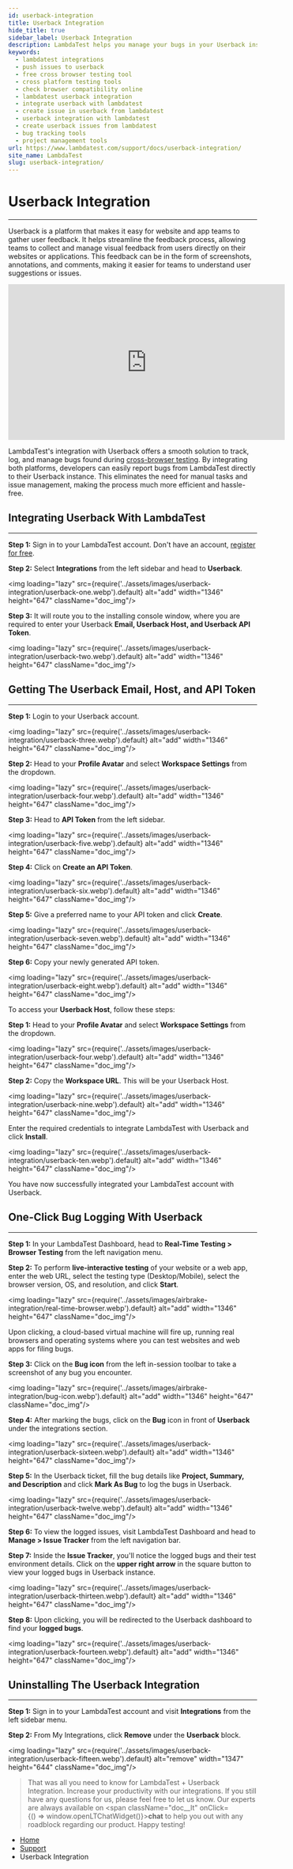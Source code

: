 ```yaml
---
id: userback-integration
title: Userback Integration
hide_title: true
sidebar_label: Userback Integration
description: LambdaTest helps you manage your bugs in your Userback instance in a single click. All the details you provide in LambdaTest like task list, assignee, title and description would automatically be presented in the project in your Userback instance.
keywords:
  - lambdatest integrations
  - push issues to userback
  - free cross browser testing tool
  - cross platform testing tools
  - check browser compatibility online
  - lambdatest userback integration
  - integrate userback with lambdatest
  - create issue in userback from lambdatest
  - userback integration with lambdatest
  - create userback issues from lambdatest
  - bug tracking tools
  - project management tools
url: https://www.lambdatest.com/support/docs/userback-integration/
site_name: LambdaTest
slug: userback-integration/
---
```


<script type="application/ld+json"
      dangerouslySetInnerHTML={{ __html: JSON.stringify({
       "@context": "https://schema.org",
        "@type": "BreadcrumbList",
        "itemListElement": [{
          "@type": "ListItem",
          "position": 1,
          "name": "LambdaTest",
          "item": "https://www.lambdatest.com"
        },{
          "@type": "ListItem",
          "position": 2,
          "name": "Support",
          "item": "https://www.lambdatest.com/support/docs/"
        },{
          "@type": "ListItem",
          "position": 3,
          "name": "Userback Integration",
          "item": "https://www.lambdatest.com/support/docs/userback-integration/"
        }]
      })
    }}
></script>

# Userback Integration
***

Userback is a platform that makes it easy for website and app teams to gather user feedback. It helps streamline the feedback process, allowing teams to collect and manage visual feedback from users directly on their websites or applications. This feedback can be in the form of screenshots, annotations, and comments, making it easier for teams to understand user suggestions or issues. 

<iframe width="560" height="315" src="https://www.youtube.com/embed/FuUuqsTrT2Y?si=TnFGpZk_YwGd1Vb8" title="YouTube video player" frameborder="0" allow="accelerometer; autoplay; clipboard-write; encrypted-media; gyroscope; picture-in-picture; web-share" allowfullscreen></iframe>

LambdaTest's integration with Userback offers a smooth solution to track, log, and manage bugs found during [cross-browser testing](https://www.lambdatest.com/). By integrating both platforms, developers can easily report bugs from LambdaTest directly to their Userback instance. This eliminates the need for manual tasks and issue management, making the process much more efficient and hassle-free.

## Integrating Userback With LambdaTest
***

**Step 1:** Sign in to your LambdaTest account. Don't have an account, [register for free](https://accounts.lambdatest.com/register).

**Step 2:** Select **Integrations** from the left sidebar and head to **Userback**.

<img loading="lazy" src={require('../assets/images/userback-integration/userback-one.webp').default} alt="add" width="1346" height="647" className="doc_img"/>

**Step 3:** It will route you to the installing console window, where you are required to enter your Userback **Email, Userback Host, and Userback API Token**.

<img loading="lazy" src={require('../assets/images/userback-integration/userback-two.webp').default} alt="add" width="1346" height="647" className="doc_img"/>

## Getting The Userback Email, Host, and API Token
***

**Step 1:** Login to your Userback account.

<img loading="lazy" src={require('../assets/images/userback-integration/userback-three.webp').default} alt="add" width="1346" height="647" className="doc_img"/>

**Step 2:** Head to your **Profile Avatar** and select **Workspace Settings** from the dropdown. 

<img loading="lazy" src={require('../assets/images/userback-integration/userback-four.webp').default} alt="add" width="1346" height="647" className="doc_img"/>

**Step 3:** Head to **API Token** from the left sidebar. 

<img loading="lazy" src={require('../assets/images/userback-integration/userback-five.webp').default} alt="add" width="1346" height="647" className="doc_img"/>

**Step 4:** Click on **Create an API Token**.

<img loading="lazy" src={require('../assets/images/userback-integration/userback-six.webp').default} alt="add" width="1346" height="647" className="doc_img"/>

**Step 5:** Give a preferred name to your API token and click **Create**.

<img loading="lazy" src={require('../assets/images/userback-integration/userback-seven.webp').default} alt="add" width="1346" height="647" className="doc_img"/>

**Step 6:** Copy your newly generated API token. 

<img loading="lazy" src={require('../assets/images/userback-integration/userback-eight.webp').default} alt="add" width="1346" height="647" className="doc_img"/>

To access your **Userback Host**, follow these steps:

**Step 1:** Head to your **Profile Avatar** and select **Workspace Settings** from the dropdown.

<img loading="lazy" src={require('../assets/images/userback-integration/userback-four.webp').default} alt="add" width="1346" height="647" className="doc_img"/>

**Step 2:** Copy the **Workspace URL**. This will be your Userback Host. 

<img loading="lazy" src={require('../assets/images/userback-integration/userback-nine.webp').default} alt="add" width="1346" height="647" className="doc_img"/>


Enter the required credentials to integrate LambdaTest with Userback and click **Install**.

<img loading="lazy" src={require('../assets/images/userback-integration/userback-ten.webp').default} alt="add" width="1346" height="647" className="doc_img"/>


You have now successfully integrated your LambdaTest account with Userback.

## One-Click Bug Logging With Userback
***

**Step 1:** In your LambdaTest Dashboard, head to **Real-Time Testing > Browser Testing** from the left navigation menu.

**Step 2:** To perform **live-interactive testing** of your website or a web app, enter the web URL, select the testing type (Desktop/Mobile), select the browser version, OS, and resolution, and click **Start**.

<img loading="lazy" src={require('../assets/images/airbrake-integration/real-time-browser.webp').default} alt="add" width="1346" height="647" className="doc_img"/>

Upon clicking, a cloud-based virtual machine will fire up, running real browsers and operating systems where you can test websites and web apps for filing bugs.

**Step 3:** Click on the **Bug icon** from the left in-session toolbar to take a screenshot of any bug you encounter. 

<img loading="lazy" src={require('../assets/images/airbrake-integration/bug-icon.webp').default} alt="add" width="1346" height="647" className="doc_img"/>

**Step 4:** After marking the bugs, click on the **Bug** icon in front of **Userback** under the integrations section.

<img loading="lazy" src={require('../assets/images/userback-integration/userback-sixteen.webp').default} alt="add" width="1346" height="647" className="doc_img"/>

**Step 5:** In the Userback ticket, fill the bug details like **Project, Summary, and Description** and click **Mark As Bug** to log the bugs in Userback.

<img loading="lazy" src={require('../assets/images/userback-integration/userback-twelve.webp').default} alt="add" width="1346" height="647" className="doc_img"/>

**Step 6:** To view the logged issues, visit LambdaTest Dashboard and head to **Manage > Issue Tracker** from the left navigation bar.


**Step 7:** Inside the **Issue Tracker**, you'll notice the logged bugs and their test environment details. Click on the **upper right arrow** in the square button to view your logged bugs in Userback instance.  

<img loading="lazy" src={require('../assets/images/userback-integration/userback-thirteen.webp').default} alt="add" width="1346" height="647" className="doc_img"/>

**Step 8:**  Upon clicking, you will be redirected to the Userback dashboard to find your **logged bugs**. 

<img loading="lazy" src={require('../assets/images/userback-integration/userback-fourteen.webp').default} alt="add" width="1346" height="647" className="doc_img"/>


## Uninstalling The Userback Integration

***

**Step 1:** Sign in to your LambdaTest account and visit **Integrations** from the left sidebar menu.

**Step 2:** From My Integrations, click **Remove** under the **Userback** block.

<img loading="lazy" src={require('../assets/images/userback-integration/userback-fifteen.webp').default} alt="remove" width="1347" height="644" className="doc_img"/>

> That was all you need to know for LambdaTest + Userback Integration. Increase your productivity with our integrations. If you still have any questions for us, please feel free to let us know. Our experts are always available on <span className="doc__lt" onClick={() => window.openLTChatWidget()}>**chat**</span> to help you out with any roadblock regarding our product. Happy testing!


<nav aria-label="breadcrumbs">
  <ul className="breadcrumbs">
    <li className="breadcrumbs__item">
      <a className="breadcrumbs__link" href="https://www.lambdatest.com">
        Home
      </a>
    </li>
    <li className="breadcrumbs__item">
      <a className="breadcrumbs__link" target="_self" href="https://www.lambdatest.com/support/docs/">
        Support
      </a>
    </li>
    <li className="breadcrumbs__item breadcrumbs__item--active">
      <span className="breadcrumbs__link">
        Userback Integration
      </span>
    </li>
  </ul>
</nav>